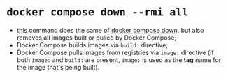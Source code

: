 # `docker compose down --rmi all`

- this command does the same of [docker compose down](../compose-down/compose_down.md), but also removes all images built or pulled by Docker Compose;
- Docker Compose builds images via `build:` directive;
- Docker Compose pulls images from registries via `image:` directive (if both `image:` and `build:` are present, `image:` is used as the **tag** name for the image that's being built).
